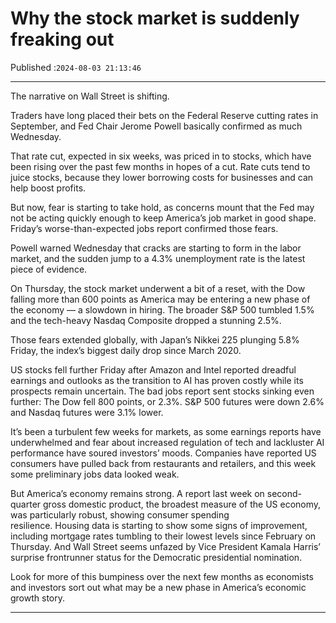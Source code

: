 # Why the stock market is suddenly freaking out

Published :`2024-08-03 21:13:46`

---

The narrative on Wall Street is shifting.

Traders have long placed their bets on the Federal Reserve cutting rates in September, and Fed Chair Jerome Powell basically confirmed as much Wednesday.

That rate cut, expected in six weeks, was priced in to stocks, which have been rising over the past few months in hopes of a cut. Rate cuts tend to juice stocks, because they lower borrowing costs for businesses and can help boost profits.

But now, fear is starting to take hold, as concerns mount that the Fed may not be acting quickly enough to keep America’s job market in good shape. Friday’s worse-than-expected jobs report confirmed those fears.

Powell warned Wednesday that cracks are starting to form in the labor market, and the sudden jump to a 4.3% unemployment rate is the latest piece of evidence.

On Thursday, the stock market underwent a bit of a reset, with the Dow falling more than 600 points as America may be entering a new phase of the economy — a slowdown in hiring. The broader S&P 500 tumbled 1.5% and the tech-heavy Nasdaq Composite dropped a stunning 2.5%.

Those fears extended globally, with Japan’s Nikkei 225 plunging 5.8% Friday, the index’s biggest daily drop since March 2020.

US stocks fell further Friday after Amazon and Intel reported dreadful earnings and outlooks as the transition to AI has proven costly while its prospects remain uncertain. The bad jobs report sent stocks sinking even further: The Dow fell 800 points, or 2.3%. S&P 500 futures were down 2.6% and Nasdaq futures were 3.1% lower.

It’s been a turbulent few weeks for markets, as some earnings reports have underwhelmed and fear about increased regulation of tech and lackluster AI performance have soured investors’ moods. Companies have reported US consumers have pulled back from restaurants and retailers, and this week some preliminary jobs data looked weak.

But America’s economy remains strong. A report last week on second-quarter gross domestic product, the broadest measure of the US economy, was particularly robust, showing consumer spending resilience. Housing data is starting to show some signs of improvement, including mortgage rates tumbling to their lowest levels since February on Thursday. And Wall Street seems unfazed by Vice President Kamala Harris’ surprise frontrunner status for the Democratic presidential nomination.

Look for more of this bumpiness over the next few months as economists and investors sort out what may be a new phase in America’s economic growth story.

---

